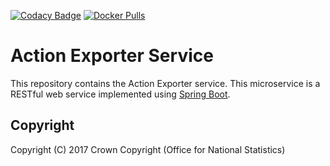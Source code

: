 [![Codacy Badge](https://api.codacy.com/project/badge/Grade/5c09319b89ca4d0f8d9b88ed11c936e4)](https://www.codacy.com/app/sdcplatform/rm-actionexporter-service?utm_source=github.com&amp;utm_medium=referral&amp;utm_content=ONSdigital/rm-actionexporter-service&amp;utm_campaign=Badge_Grade) [![Docker Pulls](https://img.shields.io/docker/pulls/sdcplatform/actionexportersvc.svg)]()

# Action Exporter Service
This repository contains the Action Exporter service. This microservice is a RESTful web service implemented using [Spring Boot](http://projects.spring.io/spring-boot/).

## Copyright
Copyright (C) 2017 Crown Copyright (Office for National Statistics)
